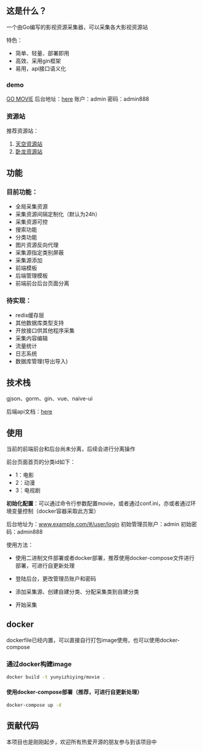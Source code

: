 ## 这是什么？

一个由Go编写的影视资源采集器，可以采集各大影视资源站

特色：

* 简单、轻量、部署即用
* 高效、采用gin框架
* 易用，api接口语义化

### demo

[GO MOVIE](http://movie.jinzh.me/)
后台地址：[here](http://movie.jinzh.me/#/user/login)
账户：admin
密码：admin888

### 资源站

推荐资源站：

1. [天空资源站](http://tiankongzy.cc/)
2. [卧龙资源站](https://wolongzyw.com/)

## 功能

### 目前功能：

* 全局采集资源
* 采集资源间隔定制化（默认为24h）
* 采集资源可控
* 搜索功能
* 分类功能
* 图片资源反向代理
* 采集源指定类别屏蔽
* 采集源添加
* 前端模板
* 后端管理模板
* 前端前台后台页面分离

### 待实现：


* redis缓存层
* 其他数据库类型支持
* 开放接口供其他程序采集
* 采集内容编辑
* 流量统计
* 日志系统
* 数据库管理(导出导入)

## 技术栈

gjson、gorm、gin、vue、naive-ui

后端api文档：[here](https://console-docs.apipost.cn/preview/ec88e3cf21948a37/480c3d77eff01465)


## 使用

当前的前端前台和后台尚未分离，后续会进行分离操作

前台页面首页的分类id如下：

* 1：电影
* 2：动漫
* 3：电视剧

**初始化配置**：可以通过命令行参数配置movie，或者通过conf.ini，亦或者通过环境变量控制（docker容器采取此方案）

后台地址为：www.example.com/#/user/login
初始管理员账户：admin
初始密码：admin888

使用方法：

* 使用二进制文件部署或者docker部署，推荐使用docker-compose文件进行部署，可进行自更新处理

* 登陆后台，更改管理员账户和密码

* 添加采集源、创建自建分类、分配采集类到自建分类

* 开始采集


## docker

dockerfile已经内置，可以直接自行打包image使用，也可以使用docker-compose

### 通过docker构建image

```bash
docker build -t yunyizhiying/movie .
```

#### 使用docker-compose部署（推荐，可进行自更新处理）

```bash
docker-compose up -d
```

## 贡献代码

本项目也是刚刚起步，欢迎所有热爱开源的朋友参与到该项目中
